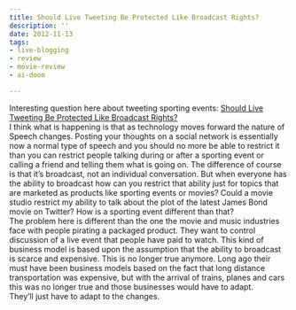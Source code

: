 ```yaml
---
title: Should Live Tweeting Be Protected Like Broadcast Rights?
description: ''
date: 2012-11-13
tags:
- live-blogging
- review
- movie-review
- ai-doom

---
```


Interesting question here about tweeting sporting events: [Should Live Tweeting Be Protected Like Broadcast Rights?](http://mashable.com/2012/11/12/live-tweeting-broadcast-rights/#comment-18382531)  
I think what is happening is that as technology moves forward the nature of Speech changes. Posting your thoughts on a social network is essentially now a normal type of speech and you should no more be able to restrict it than you can restrict people talking during or after a sporting event or calling a friend and telling them what is going on. The difference of course is that it’s broadcast, not an individual conversation. But when everyone has the ability to broadcast how can you restrict that ability just for topics that are marketed as products like sporting events or movies? Could a movie studio restrict my ability to talk about the plot of the latest James Bond movie on Twitter? How is a sporting event different than that?  
The problem here is different than the one the movie and music industries face with people pirating a packaged product. They want to control discussion of a live event that people have paid to watch. This kind of business model is based upon the assumption that the ability to broadcast is scarce and expensive. This is no longer true anymore. Long ago their must have been business models based on the fact that long distance transportation was expensive, but with the arrival of trains, planes and cars this was no longer true and those businesses would have to adapt.  
They’ll just have to adapt to the changes.
